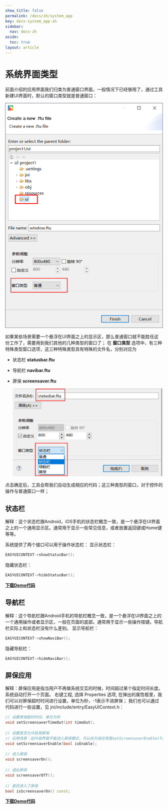 ```yaml
---
show_title: false
permalink: /docs/zh/system_app
key: docs-system_app-zh
sidebar:
  nav: docs-zh
aside:
  toc: true
layout: article
---
```

# 系统界面类型
前面介绍的应用界面我们归类为普通窗口界面，一般情况下已经够用了，通过工具新建UI界面时，默认的窗口类型就是普通窗口：  

 ![](images/5939b5202b235b3a3e0c9d773f749b26_597x852.png)

如果某些场景需要一个悬浮在UI界面之上的显示区，那么普通窗口就不能胜任这份工作了，需要用到我们其他的几种类型的窗口了；
在 **窗口类型** 选项中，有三种特殊类型窗口选项，这三种特殊类型具有特殊的文件名，分别对应为
* 状态栏 **statusbar.ftu**
* 导航栏 **navibar.ftu**
* 屏保 **screensaver.ftu**  

  ![](images/screenshot_1512460753534.png)

点击确定后，工具会帮我们自动生成相应的代码；这三种类型的窗口，对于控件的操作与普通窗口一样；

## 状态栏
解释：这个状态栏跟Android，iOS手机的状态栏概念一致，是一个悬浮在UI界面之上的一个通用显示区。通常用于显示一些常见信息，或者放置返回键或Home键等等。

系统提供了两个接口可以用于操作状态栏：
显示状态栏：
```c++
EASYUICONTEXT->showStatusBar();
```
隐藏状态栏：
```c++
EASYUICONTEXT->hideStatusBar();
```
[**下载Demo代码**](demo_download#demo_download)

## 导航栏
解释：这个导航栏跟Android手机的导航栏概念一致，是一个悬浮在UI界面之上的一个通用操作或者显示区，一般在页面的底部。通常用于显示一些操作按键。导航栏实际上和状态栏没有什么差别。
显示导航栏：
```c++
EASYUICONTEXT->showNaviBar();
```
隐藏导航栏：
```c++
EASYUICONTEXT->hideNaviBar();
```

## 屏保应用
解释：屏保应用是指当用户不再做系统交互的时候，时间超过某个指定时间长度。系统自动打开一个页面。
右键工程, 选择 Properties 选项, 在弹出的属性框里，我们可以对屏保超时时间进行设置，单位为秒，-1表示不进屏保；
我们也可以通过代码进行一些设置，见 jni/include/entry/EasyUIContext.h：
```c++
// 设置屏保超时时间，单位为秒
void setScreensaverTimeOut(int timeOut);

// 设置是否允许启用屏保
// 应用场景：如升级界面不能进入屏保模式，可以在升级应用里setScreensaverEnable(false)关闭屏保检测，退出setScreensaverEnable(true)恢复屏保功能
void setScreensaverEnable(bool isEnable);

// 进入屏保
void screensaverOn();

// 退出屏保
void screensaverOff();

// 是否进入了屏保
bool isScreensaverOn() const;
```
[**下载Demo代码**](demo_download#demo_download)